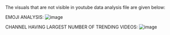 The visuals that are not visible in youtube data analysis file are given below:

EMOJI ANALYSIS:
![image](https://github.com/user-attachments/assets/92cb9977-1d47-4462-b5d6-75c1645dfec1)


CHANNEL HAVING LARGEST NUMBER OF TRENDING VIDEOS:
![image](https://github.com/user-attachments/assets/cc35164c-bc85-404e-9ea9-f5832637bf61)
